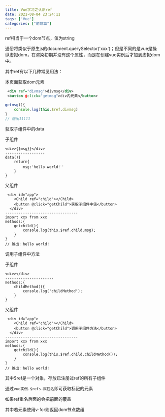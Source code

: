 ```yaml
---
title: Vue学习之认识ref
date: 2021-08-04 23:24:11
tags: ['Vue']
categories: ["前端篇"]
---
```


ref相当于一个dom节点，值为string

通俗将类似于原生js的document.querySelector('xxx')；但是不同的是vue是操纵虚拟dom，在渲染初期并没有这个属性，而是在创建vue实例后才加到虚拟dom中。

其中ref有以下几种常见用法：

本页面获取dom元素

```xml
 <div ref="divmsg">divmsg</div>
 <button @click="getmsg">div内元素</button>
```

```javascript
getmsg(){
	console.log(this.$ref.divmsg)
}
// 输出11111
```

<!--more-->

获取子组件中的data

子组件

```xml-dtd
<div>{{msg}}</div>
------------------
data(){
	return{
		msg:'hello world！'
	}
}
```

父组件

```xml-dtd
 <div id="app">
	<Child ref="child"></Child>
    <button @click="getChild">获取子组件中值</button>
  </div>
---------------------------------
import xxx from xxx
methods:{
	getchild(){
		console.log(this.$ref.child.msg);
	}
}
// 输出：hello world!
```

调用子组件中方法

子组件

```xml-dtd
<div></div>
----------------------
methods:{
	childMethod(){
		console.log('childMethod');
	}
}
```

父组件

```xml-dtd
 <div id="app">
	<Child ref="child"></Child>
    <button @click="getChild">调用子组件方法</button>
  </div>
---------------------------------
import xxx from xxx
methods:{
	getchild(){
		console.log(this.$ref.child.childMethod());
	}
}
// 输出：hello world!
```

其中$ref是一个对象，存放已注册过ref的所有子组件

通过`vue实例.$refs.属性名`即可获取标记的元素

如果ref重名后面的会把前面的覆盖

其中若元素使用v-for则返回dom节点数组